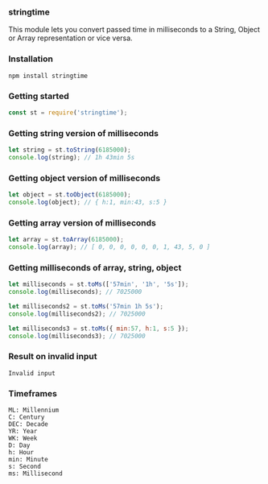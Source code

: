 

### stringtime
This module lets you convert passed time in milliseconds to a String, Object or Array representation or vice versa.


### Installation
```
npm install stringtime
```

### Getting started
```js
const st = require('stringtime');
```

### Getting string version of milliseconds
```js
let string = st.toString(6185000);
console.log(string); // 1h 43min 5s
```

### Getting object version of milliseconds
```js
let object = st.toObject(6185000);
console.log(object); // { h:1, min:43, s:5 }
```

### Getting array version of milliseconds
```js
let array = st.toArray(6185000);
console.log(array); // [ 0, 0, 0, 0, 0, 0, 1, 43, 5, 0 ]
```

### Getting milliseconds of array, string, object
```js
let milliseconds = st.toMs(['57min', '1h', '5s']);
console.log(milliseconds); // 7025000

let milliseconds2 = st.toMs('57min 1h 5s');
console.log(milliseconds2); // 7025000

let milliseconds3 = st.toMs({ min:57, h:1, s:5 });
console.log(milliseconds3); // 7025000
```

### Result on invalid input
```
Invalid input
```

### Timeframes
```
ML: Millennium
C: Century
DEC: Decade
YR: Year
WK: Week
D: Day
h: Hour
min: Minute
s: Second
ms: Millisecond
```

